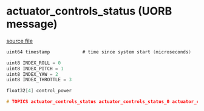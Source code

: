 # actuator_controls_status (UORB message)



[source file](https://github.com/PX4/PX4-Autopilot/blob/release/1.13/msg/actuator_controls_status.msg)

```c
uint64 timestamp			# time since system start (microseconds)

uint8 INDEX_ROLL = 0
uint8 INDEX_PITCH = 1
uint8 INDEX_YAW = 2
uint8 INDEX_THROTTLE = 3

float32[4] control_power

# TOPICS actuator_controls_status actuator_controls_status_0 actuator_controls_status_1

```
